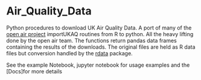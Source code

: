# Air_Quality_Data
Python procedures to download UK Air Quality Data. A port of many of the [open air project](https://github.com/openair-project/openair) importUKAQ routines from R to python. All the heavy lifting done by the open air team.
The functions return pandas data frames containing the results of the downloads.  The original files are held as R data files but conversion handled by the [rdata](https://github.com/vnmabus/rdata) package. 

See the example Notebook, jupyter notebook for usage examples and the  [Docs]for more details
